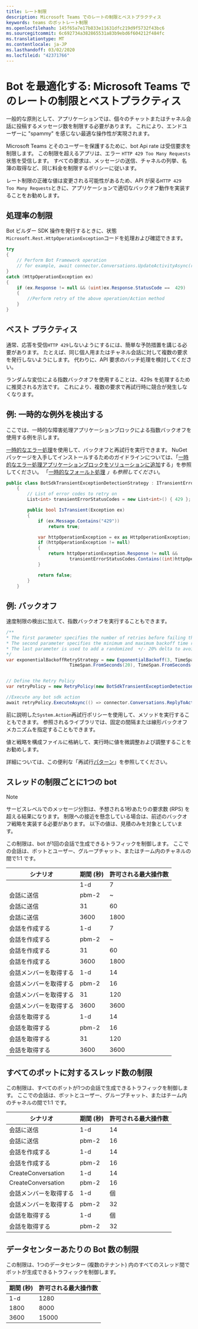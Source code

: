 ```yaml
---
title: レート制限
description: Microsoft Teams でのレートの制限とベストプラクティス
keywords: teams のボットレート制限
ms.openlocfilehash: 145f65a7e17b833e11631dfc219d9f5732f43bc6
ms.sourcegitcommit: 6c692734a382865531a83b9ebd6f604212f484fc
ms.translationtype: MT
ms.contentlocale: ja-JP
ms.lasthandoff: 03/02/2020
ms.locfileid: "42371766"
---
```

# <a name="optimize-your-bot-rate-limiting-and-best-practices-in-microsoft-teams"></a>Bot を最適化する: Microsoft Teams でのレートの制限とベストプラクティス

一般的な原則として、アプリケーションでは、個々のチャットまたはチャネル会話に投稿するメッセージ数を制限する必要があります。 これにより、エンドユーザーに "spammy" を感じない最適な操作性が実現されます。

Microsoft Teams とそのユーザーを保護するために、bot Api rate は受信要求を制限します。 この制限を超えるアプリは、エラー `HTTP 429 Too Many Requests`状態を受信します。 すべての要求は、メッセージの送信、チャネルの列挙、名簿の取得など、同じ料金を制限するポリシーに従います。

レート制限の正確な値は変更される可能性があるため、API が戻る`HTTP 429 Too Many Requests`ときに、アプリケーションで適切なバックオフ動作を実装することをお勧めします。

## <a name="handling-rate-limits"></a>処理率の制限

Bot ビルダー SDK 操作を発行するときに、状態`Microsoft.Rest.HttpOperationException`コードを処理および確認できます。

```csharp
try
{
    // Perform Bot Framework operation
    // for example, await connector.Conversations.UpdateActivityAsync(reply);
}
catch (HttpOperationException ex)
{
    if (ex.Response != null && (uint)ex.Response.StatusCode ==  429)
    {
        //Perform retry of the above operation/Action method
    }
}
```

## <a name="best-practices"></a>ベスト プラクティス

通常、応答を受信`HTTP 429`しないようにするには、簡単な予防措置を講じる必要があります。 たとえば、同じ個人用またはチャネル会話に対して複数の要求を発行しないようにします。 代わりに、API 要求のバッチ処理を検討してください。

ランダムな変位による指数バックオフを使用することは、429s を処理するために推奨される方法です。 これにより、複数の要求で再試行時に競合が発生しなくなります。

## <a name="example-detecting-transient-exceptions"></a>例: 一時的な例外を検出する

ここでは、一時的な障害処理アプリケーションブロックによる指数バックオフを使用する例を示します。

[一時的なエラー処理](/previous-versions/msp-n-p/hh675232%28v%3dpandp.10%29)を使用して、バックオフと再試行を実行できます。 NuGet パッケージを入手してインストールするためのガイドラインについては、「[一時的なエラー処理アプリケーションブロックをソリューションに追加](/previous-versions/msp-n-p/dn440719(v=pandp.60)?redirectedfrom=MSDN)する」を参照してください。 「[一時的なフォールト処理](/azure/architecture/best-practices/transient-faults) *」も参照してください*。

```csharp
public class BotSdkTransientExceptionDetectionStrategy : ITransientErrorDetectionStrategy
    {
        // List of error codes to retry on
        List<int> transientErrorStatusCodes = new List<int>() { 429 };

        public bool IsTransient(Exception ex)
        {
            if (ex.Message.Contains("429"))
                return true;

            var httpOperationException = ex as HttpOperationException;
            if (httpOperationException != null)
            {
                return httpOperationException.Response != null &&
                        transientErrorStatusCodes.Contains((int)httpOperationException.Response.StatusCode);
            }

            return false;
        }
    }
```

## <a name="example-backoff"></a>例: バックオフ

速度制限の検出に加えて、指数バックオフを実行することもできます。

```csharp
/**
* The first parameter specifies the number of retries before failing the operation.
* The second parameter specifies the minimum and maximum backoff time respectively.
* The last parameter is used to add a randomized  +/- 20% delta to avoid numerous clients retrying simultaneously.
*/
var exponentialBackoffRetryStrategy = new ExponentialBackoff(3, TimeSpan.FromSeconds(2),
                        TimeSpan.FromSeconds(20), TimeSpan.FromSeconds(1));


// Define the Retry Policy
var retryPolicy = new RetryPolicy(new BotSdkTransientExceptionDetectionStrategy(), exponentialBackoffRetryStrategy);

//Execute any bot sdk action
await retryPolicy.ExecuteAsync(() => connector.Conversations.ReplyToActivityAsync( (Activity)reply) ).ConfigureAwait(false);
```

前に説明した`System.Action`再試行ポリシーを使用して、メソッドを実行することもできます。 参照されるライブラリでは、固定の間隔または線形バックオフメカニズムを指定することもできます。

値と戦略を構成ファイルに格納して、実行時に値を微調整および調整することをお勧めします。

詳細については、この便利な「再試行[パターン](/azure/architecture/patterns/retry)」を参照してください。

## <a name="per-bot-per-thread-limit"></a>スレッドの制限ごとに1つの bot

>[!NOTE]
>サービスレベルでのメッセージ分割は、予想される1秒あたりの要求数 (RPS) を超える結果になります。 制限への接近を懸念している場合は、前述のバックオフ戦略を実装する必要があります。 以下の値は、見積のみを対象としています。

この制限は、bot が1回の会話で生成できるトラフィックを制御します。 ここでの会話は、ボットとユーザー、グループチャット、またはチーム内のチャネルの間で1:1 です。

| **シナリオ** | **期間 (秒)** | **許可される最大操作数** |
| --- | --- | --- |
|| 1-d | 7 |
| 会話に送信 | pbm-2 | ~ |
| 会話に送信 | 31 | 60 |
| 会話に送信 | 3600 | 1800 |
| 会話を作成する | 1-d | 7 |
| 会話を作成する | pbm-2 | ~ |
| 会話を作成する | 31 | 60 |
| 会話を作成する | 3600 | 1800 |
| 会話メンバーを取得する| 1-d | 14  |
| 会話メンバーを取得する| pbm-2 | 16  |
| 会話メンバーを取得する| 31 | 120 |
| 会話メンバーを取得する| 3600 | 3600 |
| 会話を取得する | 1-d | 14  |
| 会話を取得する | pbm-2 | 16  |
| 会話を取得する | 31 | 120 |
| 会話を取得する | 3600 | 3600 |

## <a name="per-thread-limit-for-all-bots"></a>すべてのボットに対するスレッド数の制限

この制限は、すべてのボットが1つの会話で生成できるトラフィックを制御します。 ここでの会話は、ボットとユーザー、グループチャット、またはチーム内のチャネルの間で1:1 です。

| **シナリオ** | **期間 (秒)** | **許可される最大操作数** |
| --- | --- | --- |
| 会話に送信 | 1-d | 14  |
| 会話に送信 | pbm-2 | 16  |
| 会話を作成する | 1-d | 14  |
| 会話を作成する | pbm-2 | 16  |
| CreateConversation| 1-d | 14  |
| CreateConversation| pbm-2 | 16  |
| 会話メンバーを取得する| 1-d | 個 |
| 会話メンバーを取得する| pbm-2 | 32 |
| 会話を取得する | 1-d | 個 |
| 会話を取得する | pbm-2 | 32 |

## <a name="bot-per-data-center-limit"></a>データセンターあたりの Bot 数の制限

この制限は、1つのデータセンター (複数のテナント) 内のすべてのスレッド間でボットが生成できるトラフィックを制御します。

|**期間 (秒)** | **許可される最大操作数** |
| --- | --- |
| 1-d | 1280 |
| 1800 | 8000 |
| 3600 | 15000 |
